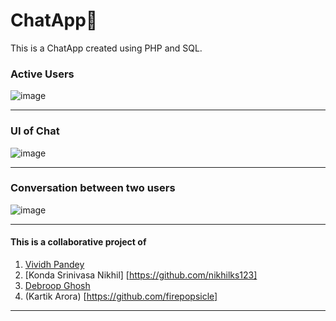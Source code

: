# ChatApp🚀

This is a ChatApp created using PHP and SQL.

### Active Users
![image](https://github.com/VividhPandey003/ChatApp/assets/91251535/e6083bd3-3089-414a-a84a-c510bc5846b5)

---

### UI of Chat
![image](https://github.com/VividhPandey003/ChatApp/assets/91251535/26f1ee07-6b4a-4080-ad6f-11db4eb394f5)

---

### Conversation between two users
![image](https://github.com/VividhPandey003/ChatApp/assets/91251535/b1bb495a-def1-4943-bfef-5c26e8a81ff9)

---
#### This is a collaborative project of 
1. [Vividh Pandey](https://github.com/VividhPandey003)
2. [Konda Srinivasa Nikhil] [https://github.com/nikhilks123]
3. [Debroop Ghosh](https://github.com/debroopghosh11)
4. (Kartik Arora) [https://github.com/firepopsicle]

---
